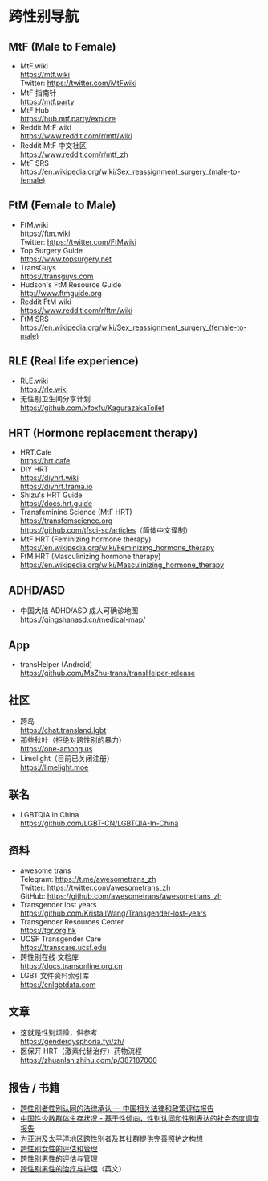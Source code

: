 # 跨性别导航

## MtF (Male to Female)

- MtF.wiki\
  <https://mtf.wiki>\
  Twitter: <https://twitter.com/MtFwiki>
- MtF 指南针\
  <https://mtf.party>
- MtF Hub\
  <https://hub.mtf.party/explore>
- Reddit MtF wiki\
  <https://www.reddit.com/r/mtf/wiki>
- Reddit MtF 中文社区\
  <https://www.reddit.com/r/mtf_zh>
- MtF SRS\
  <https://en.wikipedia.org/wiki/Sex_reassignment_surgery_(male-to-female)>

## FtM (Female to Male)

- FtM.wiki\
  <https://ftm.wiki>\
  Twitter: <https://twitter.com/FtMwiki>
- Top Surgery Guide\
  <https://www.topsurgery.net>
- TransGuys\
  <https://transguys.com>
- Hudson's FtM Resource Guide\
  <http://www.ftmguide.org>
- Reddit FtM wiki\
  <https://www.reddit.com/r/ftm/wiki>
- FtM SRS\
  <https://en.wikipedia.org/wiki/Sex_reassignment_surgery_(female-to-male)>

## RLE (Real life experience)

- RLE.wiki\
  <https://rle.wiki>
- 无性别卫生间分享计划\
  <https://github.com/xfoxfu/KagurazakaToilet>

## HRT (Hormone replacement therapy)

- HRT.Cafe\
  <https://hrt.cafe>
- DIY HRT\
  <https://diyhrt.wiki>\
  <https://diyhrt.frama.io>
- Shizu's HRT Guide\
  <https://docs.hrt.guide>
- Transfeminine Science (MtF HRT)\
  <https://transfemscience.org>\
  <https://github.com/tfsci-sc/articles>（简体中文译制）
- MtF HRT (Feminizing hormone therapy)\
  <https://en.wikipedia.org/wiki/Feminizing_hormone_therapy>
- FtM HRT (Masculinizing hormone therapy)\
  <https://en.wikipedia.org/wiki/Masculinizing_hormone_therapy>

## ADHD/ASD

- 中国大陆 ADHD/ASD 成人可确诊地图\
  <https://qingshanasd.cn/medical-map/>

## App

- transHelper (Android)\
  <https://github.com/MsZhu-trans/transHelper-release>

## 社区

- 跨岛\
  <https://chat.transland.lgbt>
- 那些秋叶（拒绝对跨性别的暴力）\
  <https://one-among.us>
- Limelight（目前已关闭注册）\
  <https://limelight.moe>

## 联名

- LGBTQIA in China\
  <https://github.com/LGBT-CN/LGBTQIA-In-China>

## 资料

- awesome trans\
  Telegram: <https://t.me/awesometrans_zh>\
  Twitter: <https://twitter.com/awesometrans_zh>\
  GitHub: <https://github.com/awesometrans/awesometrans_zh>
- Transgender lost years\
  <https://github.com/KristallWang/Transgender-lost-years>
- Transgender Resources Center\
  <https://tgr.org.hk>
- UCSF Transgender Care\
  <https://transcare.ucsf.edu>
- 跨性别在线·文档库\
  <https://docs.transonline.org.cn>
- LGBT 文件资料索引库\
  <https://cnlgbtdata.com>

## 文章

- 这就是性别烦躁，供参考\
  <https://genderdysphoria.fyi/zh/>
- 医保开 HRT（激素代替治疗）药物流程\
  <https://zhuanlan.zhihu.com/p/387187000>

## 报告 / 书籍

- [跨性别者性别认同的法律承认 — 中国相关法律和政策评估报告](https://www.cn.undp.org/content/china/zh/home/library/democratic_governance/legal-gender-recognition-in-china--a-legal-and-policy-review-.html)
- [中国性少数群体生存状况 - 基于性倾向，性别认同和性别表达的社会态度调查报告](https://www.cn.undp.org/content/china/zh/home/library/democratic_governance/being-lgbt-in-china/)
- [为亚洲及太平洋地区跨性别者及其社群提供完善照护之构想](https://www.cn.undp.org/content/china/zh/home/library/democratic_governance/blueprint-for-the-provision-of-comprehensive-care-for-trans-peop.html)
- [跨性别女性的评估和管理](https://www.uptodate.com/contents/zh-Hans/transgender-women-evaluation-and-management)
- [跨性别男性的评估与管理](https://www.uptodate.com/contents/zh-Hans/transgender-men-evaluation-and-management)
- [跨性别男性的治疗与护理](https://www.nickgorton.org/2021/01/17/medical-therapy-and-health-maintenance-for-transgender-men/)（英文）
